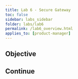 ```yaml
---
title: Lab 6 - Secure Gateway
toc: false
sidebar: labs_sidebar
folder: labs/lab6
permalink: /lab6_overview.html
applies_to: [product-manager]
---
```


## Objective

 

## Continue

 